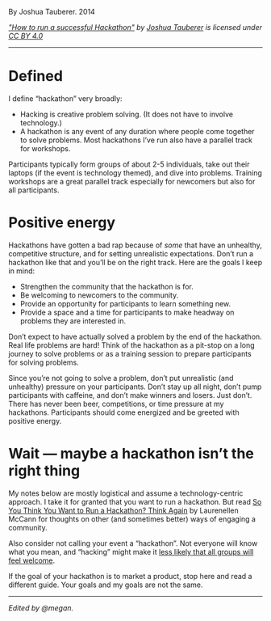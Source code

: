 By Joshua Tauberer. 2014

_["How to run a successful Hackathon"](https://hackathon.guide/) by [Joshua Tauberer](https://razor.occams.info/) is licensed under [CC BY 4.0](http://creativecommons.org/licenses/by/4.0)_

---

# Defined

I define “hackathon” very broadly:

- Hacking is creative problem solving. (It does not have to involve technology.)
- A hackathon is any event of any duration where people come together to solve problems. Most hackathons I’ve run also have a parallel track for workshops.

Participants typically form groups of about 2-5 individuals, take out their laptops (if the event is technology themed), and dive into problems. Training workshops are a great parallel track especially for newcomers but also for all participants.

# Positive energy

Hackathons have gotten a bad rap because of _some_ that have an unhealthy, competitive structure, and for setting unrealistic expectations. Don’t run a hackathon like that and you’ll be on the right track. Here are the goals I keep in mind:

- Strengthen the community that the hackathon is for.
- Be welcoming to newcomers to the community.
- Provide an opportunity for participants to learn something new.
- Provide a space and a time for participants to make headway on problems they are interested in.

Don’t expect to have actually solved a problem by the end of the hackathon. Real life problems are hard! Think of the hackathon as a pit-stop on a long journey to solve problems or as a training session to prepare participants for solving problems.

Since you’re not going to solve a problem, don’t put unrealistic (and unhealthy) pressure on your participants. Don’t stay up all night, don’t pump participants with caffeine, and don’t make winners and losers. Just don’t. There has never been beer, competitions, or time pressure at my hackathons. Participants should come energized and be greeted with positive energy.

# Wait — maybe a hackathon isn’t the right thing

My notes below are mostly logistical and assume a technology-centric approach. I take it for granted that you want to run a hackathon. But read [So You Think You Want to Run a Hackathon? Think Again](https://medium.com/@elle_mccann/so-you-think-you-want-to-run-a-hackathon-think-again-f96cd7df246a) by Laurenellen McCann for thoughts on other (and sometimes better) ways of engaging a community.

Also consider not calling your event a “hackathon”. Not everyone will know what you mean, and “hacking” might make it [less likely that all groups will feel welcome](https://twitter.com/erinrwhite/status/707956467224190976).

If the goal of your hackathon is to market a product, stop here and read a different guide. Your goals and my goals are not the same.

---

_Edited by @megan._